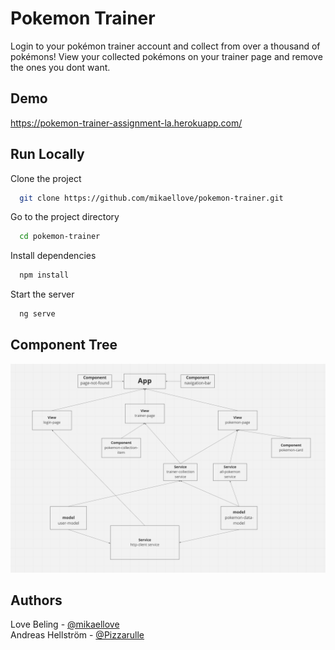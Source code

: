 
# Pokemon Trainer

Login to your pokémon trainer account and collect from over a thousand of pokémons! View your collected pokémons on your trainer page and remove the ones you dont want.


## Demo

https://pokemon-trainer-assignment-la.herokuapp.com/


## Run Locally

Clone the project

```bash
  git clone https://github.com/mikaellove/pokemon-trainer.git
```

Go to the project directory

```bash
  cd pokemon-trainer
```

Install dependencies

```bash
  npm install
```

Start the server

```bash
  ng serve
```


## Component Tree

![Screenshot](component-tree.png)
## Authors

Love Beling - [@mikaellove](https://github.com/mikaellove)
<br/>
Andreas Hellström - [@Pizzarulle](https://github.com/Pizzarulle)


